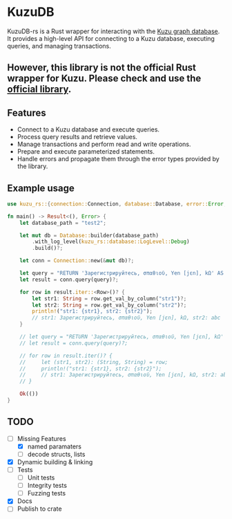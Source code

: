# KuzuDB

KuzuDB-rs is a Rust wrapper for interacting with the [Kuzu graph database](https://kuzudb.com/). It provides a high-level API for connecting to a Kuzu database, executing queries, and managing transactions.

## However, this library is not the official Rust wrapper for Kuzu. Please check and use the [official library](https://github.com/kuzudb/kuzu/tree/master/tools/rust_api).

## Features

- Connect to a Kuzu database and execute queries.
- Process query results and retrieve values.
- Manage transactions and perform read and write operations.
- Prepare and execute parameterized statements.
- Handle errors and propagate them through the error types provided by the library.

## Example usage

```rust
use kuzu_rs::{connection::Connection, database::Database, error::Error, types::row::Row};

fn main() -> Result<(), Error> {
    let database_path = "test2";

    let mut db = Database::builder(database_path)
        .with_log_level(kuzu_rs::database::LogLevel::Debug)
        .build()?;

    let conn = Connection::new(&mut db)?;

    let query = "RETURN 'Зарегистрируйтесь, σπαθιοῦ, Yen [jɛn], kΩ' AS str1, 'abc' as str2;";
    let result = conn.query(query)?;

    for row in result.iter::<Row>()? {
        let str1: String = row.get_val_by_column("str1")?;
        let str2: String = row.get_val_by_column("str2")?;
        println!("str1: {str1}, str2: {str2}");
        // str1: Зарегистрируйтесь, σπαθιοῦ, Yen [jɛn], kΩ, str2: abc
    }

    // let query = "RETURN 'Зарегистрируйтесь, σπαθιοῦ, Yen [jɛn], kΩ' AS str1, 'abc' as str2;";
    // let result = conn.query(query)?;

    // for row in result.iter()? {
    //     let (str1, str2): (String, String) = row;
    //     println!("str1: {str1}, str2: {str2}");
    //     // str1: Зарегистрируйтесь, σπαθιοῦ, Yen [jɛn], kΩ, str2: abc
    // }

    Ok(())
}
```

## TODO
- [ ] Missing Features
    - [X] named paramaters
    - [ ] decode structs, lists
- [X] Dynamic building & linking
- [ ] Tests
    - [ ] Unit tests
    - [ ] Integrity tests
    - [ ] Fuzzing tests
- [x] Docs
- [ ] Publish to crate
